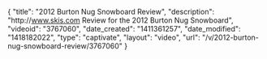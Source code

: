 {
    "title": "2012 Burton Nug Snowboard Review",
    "description": "http:\/\/www.skis.com Review for the 2012 Burton Nug Snowboard",
    "videoid": "3767060",
    "date_created": "1411361257",
    "date_modified": "1418182022",
    "type": "captivate",
    "layout": "video",
    "url": "\/v\/2012-burton-nug-snowboard-review\/3767060"
}